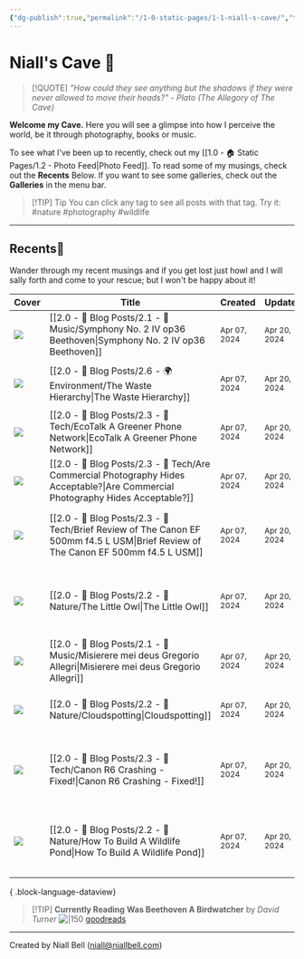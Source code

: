 ```yaml
---
{"dg-publish":true,"permalink":"/1-0-static-pages/1-1-niall-s-cave/","title":"The Cave","metatags":{"description":"The homepage of niallbell.com","og:description":"The homepage of niallbell.com"},"contentClasses":"cards cards-cols-3 cards-cover cards-cover-no-border cards-title-hide-icons","tags":["gardenEntry"],"noteIcon":"default","created":"2024-04-07T21:59:11.000+01:00","updated":"2024-04-20T11:33:15.000+01:00"}
---
```


# Niall's Cave 🦇

> [!QUOTE] *"How could they see anything but the shadows if they were never allowed to move their heads?"* - *Plato (The Allegory of The Cave)*

**Welcome my Cave.** Here you will see a glimpse into how I perceive the world, be it through photography, books or music.

To see what I've been up to recently, check out my [[1.0 - 🏠 Static Pages/1.2 - Photo Feed\|Photo Feed]].
To read some of my musings, check out the **Recents** Below.
If you want to see some galleries, check out the **Galleries** in the menu bar.

>[!TIP] Tip
>You can click any tag to see all posts with that tag. Try it: #nature #photography #wildlife

---

## Recents📝

Wander through my recent musings and if you get lost just howl and I will sally forth and come to your rescue; but I won't be happy about it!

| Cover                                         | Title                                                                                                                                 | Created                                                     | Updated                                                    | Tags                                                        |
| --------------------------------------------- | ------------------------------------------------------------------------------------------------------------------------------------- | ----------------------------------------------------------- | ---------------------------------------------------------- | ----------------------------------------------------------- |
| <img src='https://i.imgur.com/Zn891va.jpeg'/> | [[2.0 - 📝 Blog Posts/2.1 - 🎼 Music/Symphony No. 2 IV op36 Beethoven\|Symphony No. 2 IV op36 Beethoven]]                          | <i icon-name=calendar-clock></i><small>Apr 07, 2024</small> | <i icon-name=calendar-plus></i><small>Apr 20, 2024</small> | #Music #classical #composers                                |
| <img src='https://i.imgur.com/6zfWazY.jpeg'/> | [[2.0 - 📝 Blog Posts/2.6 - 🌍 Environment/The Waste Hierarchy\|The Waste Hierarchy]]                                              | <i icon-name=calendar-clock></i><small>Apr 07, 2024</small> | <i icon-name=calendar-plus></i><small>Apr 20, 2024</small> | #waste #environment #sustainability #righttorepair          |
| <img src='https://i.imgur.com/6HNhbjt.jpeg'/> | [[2.0 - 📝 Blog Posts/2.3 - 💾 Tech/EcoTalk A Greener Phone Network\|EcoTalk A Greener Phone Network]]                             | <i icon-name=calendar-clock></i><small>Apr 07, 2024</small> | <i icon-name=calendar-plus></i><small>Apr 20, 2024</small> | #tech #sustainability #phones #Tech                         |
| <img src='https://i.imgur.com/a0xdQzW.jpeg'/> | [[2.0 - 📝 Blog Posts/2.3 - 💾 Tech/Are Commercial Photography Hides Acceptable?\|Are Commercial Photography Hides Acceptable?]]   | <i icon-name=calendar-clock></i><small>Apr 07, 2024</small> | <i icon-name=calendar-plus></i><small>Apr 20, 2024</small> | #photography #wildlife #ethics                              |
| <img src='https://i.imgur.com/jGPwQ43.jpeg'/> | [[2.0 - 📝 Blog Posts/2.3 - 💾 Tech/Brief Review of The Canon EF 500mm f4.5 L USM\|Brief Review of The Canon EF 500mm f4.5 L USM]] | <i icon-name=calendar-clock></i><small>Apr 07, 2024</small> | <i icon-name=calendar-plus></i><small>Apr 20, 2024</small> | #tech #cameras #photography #Camera #Photography            |
| <img src='https://i.imgur.com/4TOgr4b.jpeg'/> | [[2.0 - 📝 Blog Posts/2.2 - 🌱 Nature/The Little Owl\|The Little Owl]]                                                             | <i icon-name=calendar-clock></i><small>Apr 07, 2024</small> | <i icon-name=calendar-plus></i><small>Apr 20, 2024</small> | #nature #birds #littleowl #etymology #Nature #Birds         |
| <img src='https://i.imgur.com/Zn891va.jpeg'/> | [[2.0 - 📝 Blog Posts/2.1 - 🎼 Music/Misierere mei deus Gregorio Allegri\|Misierere mei deus Gregorio Allegri]]                    | <i icon-name=calendar-clock></i><small>Apr 07, 2024</small> | <i icon-name=calendar-plus></i><small>Apr 20, 2024</small> | #music #composers #Music #Baroque                           |
| <img src='https://i.imgur.com/EyV94Ox.jpeg'/> | [[2.0 - 📝 Blog Posts/2.2 - 🌱 Nature/Cloudspotting\|Cloudspotting]]                                                               | <i icon-name=calendar-clock></i><small>Apr 07, 2024</small> | <i icon-name=calendar-plus></i><small>Apr 20, 2024</small> | #nature #weather #Nature #Atmosphere                        |
| <img src='https://i.imgur.com/zWS53Em.jpeg'/> | [[2.0 - 📝 Blog Posts/2.3 - 💾 Tech/Canon R6 Crashing - Fixed!\|Canon R6 Crashing - Fixed!]]                                       | <i icon-name=calendar-clock></i><small>Apr 07, 2024</small> | <i icon-name=calendar-plus></i><small>Apr 20, 2024</small> | #tech #cameras #photography #BlogPost #Camera #Photography  |
| <img src='https://i.imgur.com/KSajmT4.jpeg'/> | [[2.0 - 📝 Blog Posts/2.2 - 🌱 Nature/How To Build A Wildlife Pond\|How To Build A Wildlife Pond]]                                 | <i icon-name=calendar-clock></i><small>Apr 07, 2024</small> | <i icon-name=calendar-plus></i><small>Apr 20, 2024</small> | #nature #wildlife #gardening #BlogPost #Wildlife #Gardening |

{ .block-language-dataview}

>[!TIP] **Currently Reading**
>**Was Beethoven A Birdwatcher** by *David Turner*
>![|150](https://i.imgur.com/aJI4sJ8.png)
>[goodreads](https://www.goodreads.com/user/show/138481589-niall-bell)


---
Created by Niall Bell (niall@niallbell.com)

